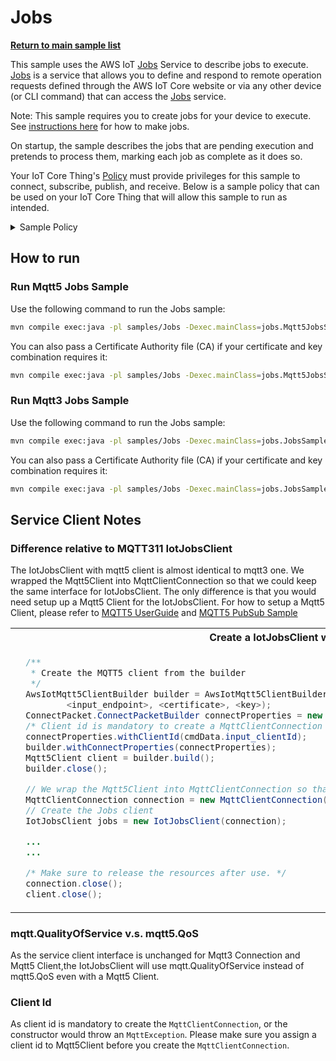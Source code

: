 # Jobs

[**Return to main sample list**](../README.md)

This sample uses the AWS IoT [Jobs](https://docs.aws.amazon.com/iot/latest/developerguide/iot-jobs.html) Service to describe jobs to execute. [Jobs](https://docs.aws.amazon.com/iot/latest/developerguide/iot-jobs.html) is a service that allows you to define and respond to remote operation requests defined through the AWS IoT Core website or via any other device (or CLI command) that can access the [Jobs](https://docs.aws.amazon.com/iot/latest/developerguide/iot-jobs.html) service.

Note: This sample requires you to create jobs for your device to execute. See
[instructions here](https://docs.aws.amazon.com/iot/latest/developerguide/create-manage-jobs.html) for how to make jobs.

On startup, the sample describes the jobs that are pending execution and pretends to process them, marking each job as complete as it does so.

Your IoT Core Thing's [Policy](https://docs.aws.amazon.com/iot/latest/developerguide/iot-policies.html) must provide privileges for this sample to connect, subscribe, publish, and receive. Below is a sample policy that can be used on your IoT Core Thing that will allow this sample to run as intended.

<details>
<summary>Sample Policy</summary>
<pre>
{
  "Version": "2012-10-17",
  "Statement": [
    {
      "Effect": "Allow",
      "Action": "iot:Publish",
      "Resource": [
        "arn:aws:iot:<b>region</b>:<b>account</b>:topic/$aws/things/<b>thingname</b>/jobs/start-next",
        "arn:aws:iot:<b>region</b>:<b>account</b>:topic/$aws/things/<b>thingname</b>/jobs/*/update",
        "arn:aws:iot:<b>region</b>:<b>account</b>:topic/$aws/things/<b>thingname</b>/jobs/*/get",
        "arn:aws:iot:<b>region</b>:<b>account</b>:topic/$aws/things/<b>thingname</b>/jobs/get"
      ]
    },
    {
      "Effect": "Allow",
      "Action": "iot:Receive",
      "Resource": [
        "arn:aws:iot:<b>region</b>:<b>account</b>:topic/$aws/things/<b>thingname</b>/jobs/notify-next",
        "arn:aws:iot:<b>region</b>:<b>account</b>:topic/$aws/things/<b>thingname</b>/jobs/start-next/*",
        "arn:aws:iot:<b>region</b>:<b>account</b>:topic/$aws/things/<b>thingname</b>/jobs/*/update/*",
        "arn:aws:iot:<b>region</b>:<b>account</b>:topic/$aws/things/<b>thingname</b>/jobs/get/*",
        "arn:aws:iot:<b>region</b>:<b>account</b>:topic/$aws/things/<b>thingname</b>/jobs/*/get/*"
      ]
    },
    {
      "Effect": "Allow",
      "Action": "iot:Subscribe",
      "Resource": [
        "arn:aws:iot:<b>region</b>:<b>account</b>:topicfilter/$aws/things/<b>thingname</b>/jobs/notify-next",
        "arn:aws:iot:<b>region</b>:<b>account</b>:topicfilter/$aws/things/<b>thingname</b>/jobs/start-next/*",
        "arn:aws:iot:<b>region</b>:<b>account</b>:topicfilter/$aws/things/<b>thingname</b>/jobs/*/update/*",
        "arn:aws:iot:<b>region</b>:<b>account</b>:topicfilter/$aws/things/<b>thingname</b>/jobs/get/*",
        "arn:aws:iot:<b>region</b>:<b>account</b>:topicfilter/$aws/things/<b>thingname</b>/jobs/*/get/*"
      ]
    },
    {
      "Effect": "Allow",
      "Action": "iot:Connect",
      "Resource": "arn:aws:iot:<b>region</b>:<b>account</b>:client/test-*"
    }
  ]
}
</pre>

Replace with the following with the data from your AWS account:
* `<region>`: The AWS IoT Core region where you created your AWS IoT Core thing you wish to use with this sample. For example `us-east-1`.
* `<account>`: Your AWS IoT Core account ID. This is the set of numbers in the top right next to your AWS account name when using the AWS IoT Core website.
* `<thingname>`: The name of your AWS IoT Core thing you want the device connection to be associated with

Note that in a real application, you may want to avoid the use of wildcards in your ClientID or use them selectively. Please follow best practices when working with AWS on production applications using the SDK. Also, for the purposes of this sample, please make sure your policy allows a client ID of `test-*` to connect or use `--client_id <client ID here>` to send the client ID your policy supports.

</details>

## How to run

### Run Mqtt5 Jobs Sample
Use the following command to run the Jobs sample:

``` sh
mvn compile exec:java -pl samples/Jobs -Dexec.mainClass=jobs.Mqtt5JobsSample -Dexec.args="--endpoint <endpoint> --cert <path to certificate> --key <path to private key> --thing_name <thing name>"
```

You can also pass a Certificate Authority file (CA) if your certificate and key combination requires it:

``` sh
mvn compile exec:java -pl samples/Jobs -Dexec.mainClass=jobs.Mqtt5JobsSample -Dexec.args="--endpoint <endpoint> --ca_file <path to root CA> --cert <path to certificate> --key <path to private key> --thing_name <thing name>"
```

### Run Mqtt3 Jobs Sample
Use the following command to run the Jobs sample:

``` sh
mvn compile exec:java -pl samples/Jobs -Dexec.mainClass=jobs.JobsSample -Dexec.args="--endpoint <endpoint> --cert <path to certificate> --key <path to private key> --thing_name <thing name>"
```

You can also pass a Certificate Authority file (CA) if your certificate and key combination requires it:

``` sh
mvn compile exec:java -pl samples/Jobs -Dexec.mainClass=jobs.JobsSample -Dexec.args="--endpoint <endpoint> --ca_file <path to root CA> --cert <path to certificate> --key <path to private key> --thing_name <thing name>"
```



## Service Client Notes
### Difference relative to MQTT311 IotJobsClient
The IotJobsClient with mqtt5 client is almost identical to mqtt3 one. We wrapped the Mqtt5Client into MqttClientConnection so that we could keep the same interface for IotJobsClient.
The only difference is that you would need setup up a Mqtt5 Client for the IotJobsClient. For how to setup a Mqtt5 Client, please refer to [MQTT5 UserGuide](../../documents/MQTT5_Userguide.md) and [MQTT5 PubSub Sample](../Mqtt5/PubSub/)

<table>
<tr>
<th>Create a IotJobsClient with Mqtt5</th>
<th>Create a IotJobsClient with Mqtt311</th>
</tr>
<tr>
<td>

```Java
  /**
   * Create the MQTT5 client from the builder
   */
  AwsIotMqtt5ClientBuilder builder = AwsIotMqtt5ClientBuilder.newDirectMqttBuilderWithMtlsFromPath(
          <input_endpoint>, <certificate>, <key>);
  ConnectPacket.ConnectPacketBuilder connectProperties = new ConnectPacket.ConnectPacketBuilder();
  /* Client id is mandatory to create a MqttClientConnection */
  connectProperties.withClientId(cmdData.input_clientId);
  builder.withConnectProperties(connectProperties);
  Mqtt5Client client = builder.build();
  builder.close();

  // We wrap the Mqtt5Client into MqttClientConnection so that we keep the same interface for IoTJobsClient.
  MqttClientConnection connection = new MqttClientConnection(client, null);
  // Create the Jobs client
  IotJobsClient jobs = new IotJobsClient(connection);

  ...
  ...

  /* Make sure to release the resources after use. */
  connection.close();
  client.close();
```

</td>
<td>

```Java
  /**
   * Create the MQTT3 Connection from the builder
   */
  AwsIotMqttConnectionBuilder builder = AwsIotMqttConnectionBuilder.newMtlsBuilderFromPath(<certificate>, <key>);
  builder.withClientId(cmdData.input_clientId)
         .withEndpoint(cmdData.input_endpoint);
  MqttClientConnection connection = builder.build();
  builder.close();

  // Create the Jobs client
  IotJobsClient jobs = new IotJobsClient(connection);

  ...
  ...

  /* Make sure to release the resources after use. */
  connection.close();
```

</td>
</tr>
</table>

### mqtt.QualityOfService v.s. mqtt5.QoS
As the service client interface is unchanged for Mqtt3 Connection and Mqtt5 Client,the IotJobsClient will use mqtt.QualityOfService instead of mqtt5.QoS even with a Mqtt5 Client.

### Client Id
As client id is mandatory to create the `MqttClientConnection`, or the constructor would throw an `MqttException`. Please make sure you assign a client id to Mqtt5Client before you create the `MqttClientConnection`.
